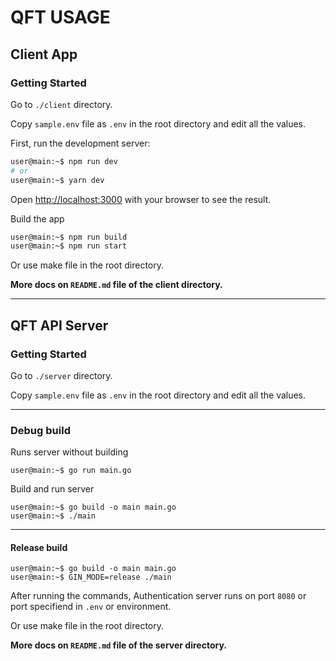 # QFT USAGE

## Client App

### Getting Started

Go to `./client` directory.

Copy `sample.env` file as `.env` in the root directory and edit all the values.

First, run the development server:

```bash
user@main:~$ npm run dev
# or
user@main:~$ yarn dev
```

Open [http://localhost:3000](http://localhost:3000) with your browser to see the result.

Build the app
```bash
user@main:~$ npm run build
user@main:~$ npm run start
```

Or use make file in the root directory.

**More docs on `README.md` file of the client directory.**

---

## QFT API Server

### Getting Started

Go to `./server` directory.

Copy `sample.env` file as `.env` in the root directory and edit all the values.
___

### **Debug build**

Runs server without building
``` console
user@main:~$ go run main.go
```
Build and run server
``` console
user@main:~$ go build -o main main.go
user@main:~$ ./main
```
___
#### Release build
``` console
user@main:~$ go build -o main main.go
user@main:~$ GIN_MODE=release ./main
```
After running the commands, Authentication server runs on port `8080` or port specifiend in `.env` or environment.

Or use make file in the root directory.

**More docs on `README.md` file of the server directory.**
